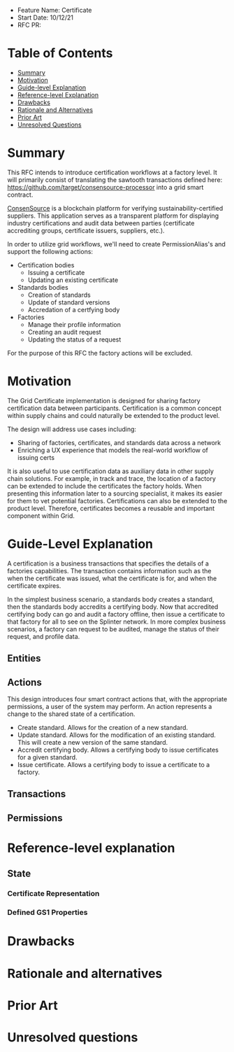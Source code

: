 - Feature Name: Certificate
- Start Date: 10/12/21
- RFC PR: 

# Table of Contents

- [Summary](0000-certification.md#summary)
- [Motivation](0000-certification.md#motivation)
- [Guide-level Explanation](0000-certification.md#guide-level-explanation)
- [Reference-level Explanation](0000-certification.md#reference-level-explanation)
- [Drawbacks](0000-certification.md#drawbacks)
- [Rationale and Alternatives](0000-certification.md#rationale-and-alternatives)
- [Prior Art](0000-certification.md#prior-art)
- [Unresolved Questions](0000-certification.md#unresolved-questions)

# Summary
[summary]: #summary


This RFC intends to introduce certification workflows at a factory level.
It will primarily consist of translating the sawtooth transactions defined here: 
https://github.com/target/consensource-processor into a grid smart contract.

[ConsenSource](https://github.com/target/consensource) is a blockchain platform 
for verifying sustainability-certified suppliers. This application serves as a 
transparent platform for displaying industry certifications and audit data 
between parties (certificate accrediting groups, certificate issuers, suppliers, 
etc.).

In order to utilize grid workflows, we'll need to create PermissionAlias's and
support the following actions:
- Certification bodies
    - Issuing a certificate
    - Updating an existing certificate
- Standards bodies
    - Creation of standards
    - Update of standard versions
    - Accredation of a certfying body
- Factories
    - Manage their profile information
    - Creating an audit request
    - Updating the status of a request

For the purpose of this RFC the factory actions will be excluded.

# Motivation
[motivation]: #motivation

The Grid Certificate implementation is designed for sharing factory certification 
data between participants. Certification is a common concept within supply chains
and could naturally be extended to the product level.

The design will address use cases including:

- Sharing of factories, certificates, and standards data across a network
- Enriching a UX experience that models the real-world workflow of issuing certs

It is also useful to use certification data as auxiliary data in other supply
chain solutions.  For example, in track and trace, the location of a factory can 
be extended to include the certificates the factory holds. When presenting this 
information later to a sourcing specialist, it makes its easier for them to vet
potential factories. Certifications can also be extended to the product level. 
Therefore, certificates becomes a reusable and important component within Grid.


# Guide-Level Explanation
[guide-level-explanation]: #guide-level-explanation

A certification is a business transactions that specifies the details of a factories 
capabilities. The transaction contains information such as the when the certificate
was issued, what the certificate is for, and when the certificate expires.

In the simplest business scenario, a standards body creates a standard, then the
standards body accredits a certifying body. Now that accredited certifying body 
can go and audit a factory offline, then issue a certificate to that factory for
all to see on the Splinter network. In more complex business scenarios, a factory
can request to be audited, manage the status of their request, and profile data.

## Entities

## Actions
This design introduces four smart contract actions that, with the appropriate 
permissions, a user of the system may perform. An action represents a change to 
the shared state of a certification.

- Create standard. Allows for the creation of a new standard.
- Update standard. Allows for the modification of an existing standard. This will
create a new version of the same standard.
- Accredit certifying body. Allows a certifying body to issue certificates for a 
given standard.
- Issue certificate. Allows a certifying body to issue a certificate to a factory.


## Transactions


## Permissions



# Reference-level explanation
[reference-level-explanation]: #reference-level-explanation

## State

### Certificate Representation

### Defined GS1 Properties

# Drawbacks
[drawbacks]: #drawbacks


# Rationale and alternatives
[alternatives]: #alternatives




# Prior Art
[prior-art]: #prior-art


# Unresolved questions
[unresolved]: #unresolved-questions
